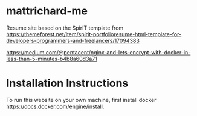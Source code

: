 # mattrichard-me
Resume site based on the SpirIT template from https://themeforest.net/item/spirit-portfolioresume-html-template-for-developers-programmers-and-freelancers/17094383


https://medium.com/@pentacent/nginx-and-lets-encrypt-with-docker-in-less-than-5-minutes-b4b8a60d3a71

# Installation Instructions #

To run this website on your own machine, first install docker https://docs.docker.com/engine/install. 